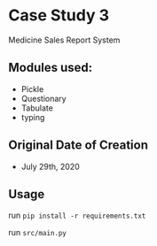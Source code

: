 # Case Study 3

Medicine Sales Report System

## Modules used:
- Pickle
- Questionary
- Tabulate
- typing

## Original Date of Creation
- July 29th, 2020

## Usage
run ```pip install -r requirements.txt```

run ```src/main.py```